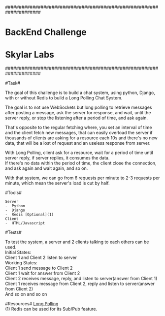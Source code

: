 #####################################################################
#				BackEnd Challenge								#
#					Skylar Labs										#
#####################################################################


#Task#

The goal of this challenge is to build a chat system, using python, Django, with or without Redis to build a Long Polling Chat System.

The goal is to not use WebSockets but long polling to retrieve messages after posting a message, ask the server for response, and wait,
until the server reply, or stop the listening after a period of time, and ask again.

That's opposite to the regular fetching where, you set an interval of time and the client fetch new messages, that can easily overload the
server if thousands of clients are asking for a resource each 10s and there's no new data, that will be a lost of request and an useless
response from server.

With Long Polling, client ask for a resource, wait for a period of time until server reply, if server replies, it consumes the data.  
If there's no data within the period of time, the client close the connection, and ask again and wait again, and so on.

With that system, we can go from 6 requests per minute to 2-3 requests per minute, which mean the server's load is cut by half.

#Tools#

	Server
	-  Python
	-  Django
	-  Redis [Optional](1)
	Client
	-  HTML/Javascript

#Tests#

To test the system, a server and 2 clients talking to each others can be used.  
Initial States:  
Client 1 and Client 2 listen to server  
Working States:  
Client 1 send message to Client 2  
Client 1 wait for answer from Client 2  
Client 2 receives message, reply, and listen to server(answer from Client 1)  
Client 1 receives message from Client 2, reply and listen to server(answer from Client 2)  
And so on and so on


#Resources#
[Long Polling](https://www.pubnub.com/blog/2014-12-01-http-long-polling/)  
(1) Redis can be used for its Sub/Pub feature.
